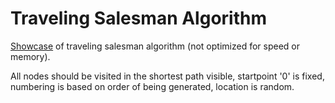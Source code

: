 # Traveling Salesman Algorithm

[Showcase](https://jurgendl.github.io/programming/traveling-salesman/traveling-salesman.html) of traveling salesman algorithm (not optimized for speed or memory).

All nodes should be visited in the shortest path visible, startpoint '0' is fixed, numbering is based on order of being generated, location is random.
